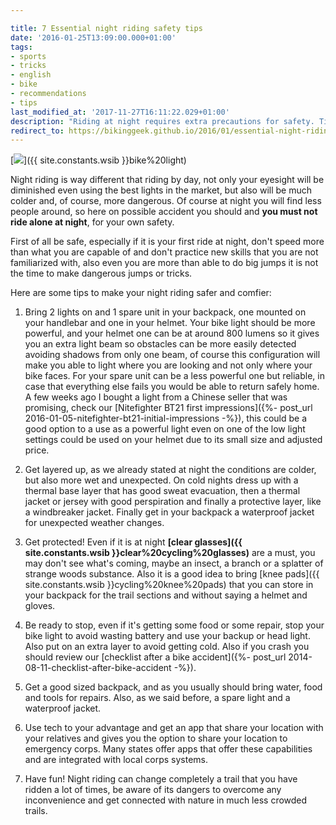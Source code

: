 ```yaml
---

title: 7 Essential night riding safety tips
date: '2016-01-25T13:09:00.000+01:00'
tags:
- sports
- tricks
- english
- bike
- recommendations
- tips
last_modified_at: '2017-11-27T16:11:22.029+01:00'
description: "Riding at night requires extra precautions for safety. Tips for safer and comfier night rides, including lights, clothing, protection, and tech."
redirect_to: https://bikinggeek.github.io/2016/01/essential-night-riding-safety-tips.html
---
```


[![](https://3.bp.blogspot.com/-tsDZP6UgQ5A/VqYQQg8tD6I/AAAAAAAAAts/WMiDHLCCcxg/s1600/Essential%2Bnight%2Briding%2Bsafety%2Btips.jpg)]({{ site.constants.wsib }}bike%20light)

Night riding is way different that riding by day, not only your eyesight will be diminished even using the best lights in the market, but also will be much colder and, of course, more dangerous. Of course at night you will find less people around, so here on possible accident you should and **you must not ride alone at night**, for your own safety.  
  
First of all be safe, especially if it is your first ride at night, don't speed more than what you are capable of and don't practice new skills that you are not familiarized with, also even you are more than able to do big jumps it is not the time to make dangerous jumps or tricks.  
  
Here are some tips to make your night riding safer and comfier:  

1. Bring 2 lights on and 1 spare unit in your backpack, one mounted on your handlebar and one in your helmet. Your bike light should be more powerful, and your helmet one can be at around 800 lumens so it gives you an extra light beam so obstacles can be more easily detected avoiding shadows from only one beam, of course this configuration will make you able to light where you are looking and not only where your bike faces. For your spare unit can be a less powerful one but reliable, in case that everything else fails you would be able to return safely home. A few weeks ago I bought a light from a Chinese seller that was promising, check our [Nitefighter BT21 first impressions]({%- post_url 2016-01-05-nitefighter-bt21-initial-impressions -%}), this could be a good option to a use as a powerful light even on one of the low light settings could be used on your helmet due to its small size and adjusted price.
2. Get layered up, as we already stated at night the conditions are colder, but also more wet and unexpected. On cold nights dress up with a thermal base layer that has good sweat evacuation, then a thermal jacket or jersey with good perspiration and finally a protective layer, like a windbreaker jacket. Finally get in your backpack a waterproof jacket for unexpected weather changes.  

3. Get protected! Even if it is at night **[clear glasses]({{ site.constants.wsib }}clear%20cycling%20glasses)** are a must, you may don't see what's coming, maybe an insect, a branch or a splatter of strange woods substance. Also it is a good idea to bring [knee pads]({{ site.constants.wsib }}cycling%20knee%20pads) that you can store in your backpack for the trail sections and without saying a helmet and gloves.  

4. Be ready to stop, even if it's getting some food or some repair, stop your bike light to avoid wasting battery and use your backup or head light. Also put on an extra layer to avoid getting cold. Also if you crash you should review our [checklist after a bike accident]({%- post_url 2014-08-11-checklist-after-bike-accident -%}).  

5. Get a good sized backpack, and as you usually should bring water, food and tools for repairs. Also, as we said before, a spare light and a waterproof jacket.  

6. Use tech to your advantage and get an app that share your location with your relatives and gives you the option to share your location to emergency corps. Many states offer apps that offer these capabilities and are integrated with local corps systems.  

7. Have fun! Night riding can change completely a trail that you have ridden a lot of times, be aware of its dangers to overcome any inconvenience and get connected with nature in much less crowded trails.
